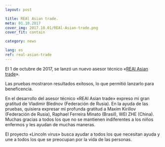 ```yaml
---
layout: post

title: REAl Asian trade.
meta: 01.10.2017
cover_img: 2017.10.01/REAl-Asian-trade.png
cover_fit: contain

category: news

lang: es
ref: real-asian-trade
---
```


El 1 de octubre de 2017, se lanzó un nuevo asesor técnico «<a href="https://lincolnvirus.com/es/ea/real_asian_trade.html" target="_blank">REAl Asian trade</a>».

Las pruebas mostraron resultados exitosos, lo que permitió lanzarlo para beneficencia.

En el desarrollo del asesor técnico «REAl Asian trade» expreso mi gran gratitud de Vladimir Blednov (Federación de Rusia).
En la ayuda de las pruebas, quisiera expresar mi profunda gratitud a Maxim Kirillov (Federación de Rusia), Raphael Ferreira Minato (Brasil), WEI ZHE (China).
Muchas gracias a todos los que no se mantienen indiferentes a los niños enfermos y les ayudan de muchas maneras.

El proyecto «Lincoln virus» busca ayudar a todos los que necesitan ayuda y une a todos los que se preocupan por la vida de las personas.

